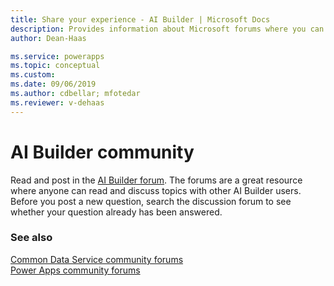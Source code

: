 ```yaml
---
title: Share your experience - AI Builder | Microsoft Docs
description: Provides information about Microsoft forums where you can read and contribute to discussions about AI Builder 
author: Dean-Haas

ms.service: powerapps
ms.topic: conceptual
ms.custom: 
ms.date: 09/06/2019
ms.author: cdbellar; mfotedar
ms.reviewer: v-dehaas
---
```


# AI Builder community

Read and post in the [AI Builder forum](https://go.microsoft.com/fwlink/?linkid=2092048). The forums are a great resource where anyone can read and discuss topics with other AI Builder users. Before you post a new question, search the discussion forum to see whether your question already has been answered.

### See also

[Common Data Service community forums](https://powerusers.microsoft.com/t5/Common-Data-Services/ct-p/PA_CommonDataServices)  
[Power Apps community forums](https://powerusers.microsoft.com/t5/Forums/ct-p/PA_Comm_Forums)

